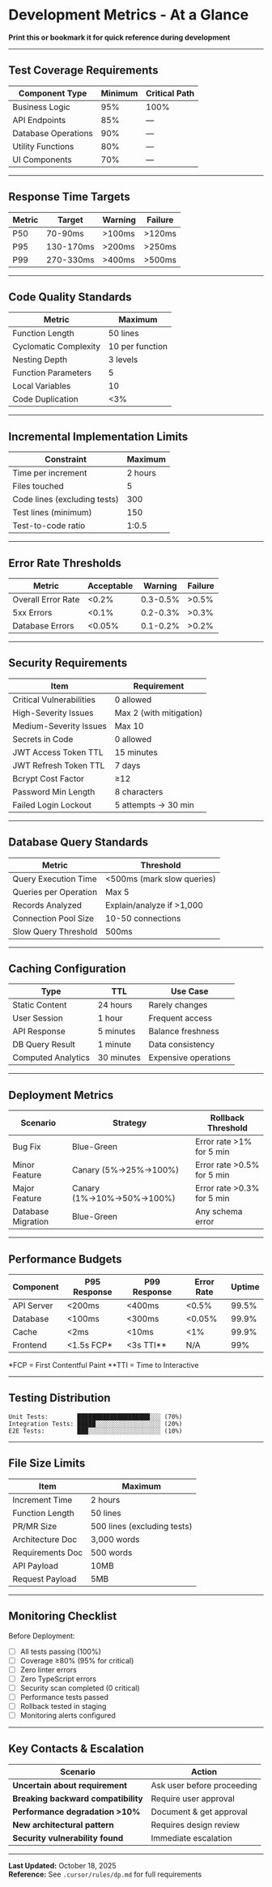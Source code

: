 # Development Metrics - At a Glance

**Print this or bookmark it for quick reference during development**

---

## Test Coverage Requirements

| Component Type | Minimum | Critical Path |
|---|---|---|
| Business Logic | 95% | 100% |
| API Endpoints | 85% | — |
| Database Operations | 90% | — |
| Utility Functions | 80% | — |
| UI Components | 70% | — |

---

## Response Time Targets

| Metric | Target | Warning | Failure |
|---|---|---|---|
| P50 | 70-90ms | >100ms | >120ms |
| P95 | 130-170ms | >200ms | >250ms |
| P99 | 270-330ms | >400ms | >500ms |

---

## Code Quality Standards

| Metric | Maximum |
|---|---|
| Function Length | 50 lines |
| Cyclomatic Complexity | 10 per function |
| Nesting Depth | 3 levels |
| Function Parameters | 5 |
| Local Variables | 10 |
| Code Duplication | <3% |

---

## Incremental Implementation Limits

| Constraint | Maximum |
|---|---|
| Time per increment | 2 hours |
| Files touched | 5 |
| Code lines (excluding tests) | 300 |
| Test lines (minimum) | 150 |
| Test-to-code ratio | 1:0.5 |

---

## Error Rate Thresholds

| Metric | Acceptable | Warning | Failure |
|---|---|---|---|
| Overall Error Rate | <0.2% | 0.3-0.5% | >0.5% |
| 5xx Errors | <0.1% | 0.2-0.3% | >0.3% |
| Database Errors | <0.05% | 0.1-0.2% | >0.2% |

---

## Security Requirements

| Item | Requirement |
|---|---|
| Critical Vulnerabilities | 0 allowed |
| High-Severity Issues | Max 2 (with mitigation) |
| Medium-Severity Issues | Max 10 |
| Secrets in Code | 0 allowed |
| JWT Access Token TTL | 15 minutes |
| JWT Refresh Token TTL | 7 days |
| Bcrypt Cost Factor | ≥12 |
| Password Min Length | 8 characters |
| Failed Login Lockout | 5 attempts → 30 min |

---

## Database Query Standards

| Metric | Threshold |
|---|---|
| Query Execution Time | <500ms (mark slow queries) |
| Queries per Operation | Max 5 |
| Records Analyzed | Explain/analyze if >1,000 |
| Connection Pool Size | 10-50 connections |
| Slow Query Threshold | 500ms |

---

## Caching Configuration

| Type | TTL | Use Case |
|---|---|---|
| Static Content | 24 hours | Rarely changes |
| User Session | 1 hour | Frequent access |
| API Response | 5 minutes | Balance freshness |
| DB Query Result | 1 minute | Data consistency |
| Computed Analytics | 30 minutes | Expensive operations |

---

## Deployment Metrics

| Scenario | Strategy | Rollback Threshold |
|---|---|---|
| Bug Fix | Blue-Green | Error rate >1% for 5 min |
| Minor Feature | Canary (5%→25%→100%) | Error rate >0.5% for 5 min |
| Major Feature | Canary (1%→10%→50%→100%) | Error rate >0.3% for 5 min |
| Database Migration | Blue-Green | Any schema error |

---

## Performance Budgets

| Component | P95 Response | P99 Response | Error Rate | Uptime |
|---|---|---|---|---|
| API Server | <200ms | <400ms | <0.5% | 99.5% |
| Database | <100ms | <300ms | <0.05% | 99.9% |
| Cache | <2ms | <10ms | <1% | 99.9% |
| Frontend | <1.5s FCP* | <3s TTI** | N/A | 99% |

*FCP = First Contentful Paint
**TTI = Time to Interactive

---

## Testing Distribution

```
Unit Tests:        ████████████████████░░░ (70%)
Integration Tests: █████░░░░░░░░░░░░░░░░░░ (20%)
E2E Tests:         ███░░░░░░░░░░░░░░░░░░░░ (10%)
```

---

## File Size Limits

| Item | Maximum |
|---|---|
| Increment Time | 2 hours |
| Function Length | 50 lines |
| PR/MR Size | 500 lines (excluding tests) |
| Architecture Doc | 3,000 words |
| Requirements Doc | 500 words |
| API Payload | 10MB |
| Request Payload | 5MB |

---

## Monitoring Checklist

Before Deployment:
- [ ] All tests passing (100%)
- [ ] Coverage ≥80% (95% for critical)
- [ ] Zero linter errors
- [ ] Zero TypeScript errors
- [ ] Security scan completed (0 critical)
- [ ] Performance tests passed
- [ ] Rollback tested in staging
- [ ] Monitoring alerts configured

---

## Key Contacts & Escalation

| Scenario | Action |
|---|---|
| **Uncertain about requirement** | Ask user before proceeding |
| **Breaking backward compatibility** | Require user approval |
| **Performance degradation >10%** | Document & get approval |
| **New architectural pattern** | Requires design review |
| **Security vulnerability found** | Immediate escalation |

---

**Last Updated:** October 18, 2025  
**Reference:** See `.cursor/rules/dp.md` for full requirements
